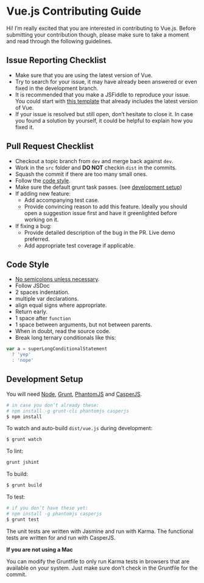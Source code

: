 # Vue.js Contributing Guide

 Hi! I’m really excited that you are interested in contributing to Vue.js. Before submitting your contribution though, please make sure to take a moment and read through the following guidelines.

 ## Issue Reporting Checklist

 - Make sure that you are using the latest version of Vue.
 - Try to search for your issue, it may have already been answered or even fixed in the development branch.
 - It is recommended that you make a JSFiddle to reproduce your issue. You could start with [this template](http://jsfiddle.net/5sH6A/) that already includes the latest version of Vue.
 - If your issue is resolved but still open, don’t hesitate to close it. In case you found a solution by yourself, it could be helpful to explain how you fixed it.

 ## Pull Request Checklist

 - Checkout a topic branch from `dev` and merge back against `dev`.
 - Work in the `src` folder and **DO NOT** checkin `dist` in the commits.
 - Squash the commit if there are too many small ones.
 - Follow the [code style](#code-style).
 - Make sure the default grunt task passes. (see [development setup](#development-setup))
 - If adding new feature:
     - Add accompanying test case.
     - Provide convincing reason to add this feature. Ideally you should open a suggestion issue first and have it greenlighted before working on it.
 - If fixing a bug:
     - Provide detailed description of the bug in the PR. Live demo preferred.
     - Add appropriate test coverage if applicable.

 ## Code Style

 - [No semicolons unless necessary](http://inimino.org/~inimino/blog/javascript_semicolons).
 - Follow JSDoc
 - 2 spaces indentation.
 - multiple var declarations.
 - align equal signs where appropriate.
 - Return early.
 - 1 space after `function`
 - 1 space between arguments, but not between parents.
 - When in doubt, read the source code.
 - Break long ternary conditionals like this:

 ``` js
 var a = superLongConditionalStatement
   ? 'yep'
   : 'nope'
 ```

 ## Development Setup

 You will need [Node](http://nodejs.org), [Grunt](http://gruntjs.com), [PhantomJS](http://phantomjs.org) and [CasperJS](http://casperjs.org).

 ``` bash
 # in case you don’t already these:
 # npm install -g grunt-cli phantomjs casperjs
 $ npm install
 ```

 To watch and auto-build `dist/vue.js` during development:

 ``` bash
 $ grunt watch
 ```

 To lint:

 ``` bash
 grunt jshint
 ```

 To build:

 ``` bash
 $ grunt build
 ```

 To test:

 ``` bash
 # if you don’t have these yet:
 # npm install -g phantomjs casperjs
 $ grunt test
 ```

 The unit tests are written with Jasmine and run with Karma. The functional tests are written for and run with CasperJS.

 **If you are not using a Mac**

 You can modify the Gruntfile to only run Karma tests in browsers that are available on your system. Just make sure don’t check in the Gruntfile for the commit.
